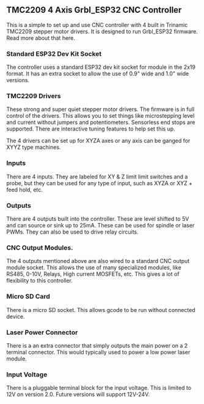 ## TMC2209 4 Axis Grbl_ESP32 CNC Controller

This is a simple to set up and use CNC controller with 4 built in Trinamic TMC2209 stepper motor drivers. It is designed to run Grbl_ESP32 firmware. Read more about that here.

### Standard ESP32 Dev Kit Socket

The controller uses a standard ESP32 dev kit socket for module in the 2x19 format. It has an extra socket to allow the use of 0.9" wide and 1.0" wide versions.

### TMC2209 Drivers

These strong and super quiet stepper motor drivers. The firmware is in full control of the drivers. This allows you to set things like microstepping level and current without jumpers and potentiometers. Sensorless end stops are supported. There are interactive tuning features to help set this up.

The 4 drivers can be set up for XYZA axes or any axis can be ganged for XYYZ type machines. 

### Inputs

There are 4 inputs. They are labeled for XY & Z limit limit switches and a probe, but they can be used for any type of input, such as XYZA or XYZ + feed hold, etc.

### Outputs 

There are 4 outputs built into the controller. These are level shifted to 5V and can source or sink up to 25mA.  These can be used for spindle or laser PWMs. They can also be used to drive relay circuits. 

### CNC Output Modules.

The 4 outputs mentioned above are also wired to a standard CNC output module socket. This allows the use of many specialized modules, like RS485, 0-10V, Relays, High current MOSFETs, etc. This gives a lot of flexibility to this controller. 

### Micro SD Card

There is a micro SD socket. This allows gcode to be run without connected device.

### Laser Power Connector

There is a an extra connector that simply outputs the main power on a 2 terminal connector. This would typically used to power a low power laser module.

### Input Voltage

There is a pluggable terminal block for the input voltage. This is limited to 12V on version 2.0. Future versions will support 12V-24V.



 